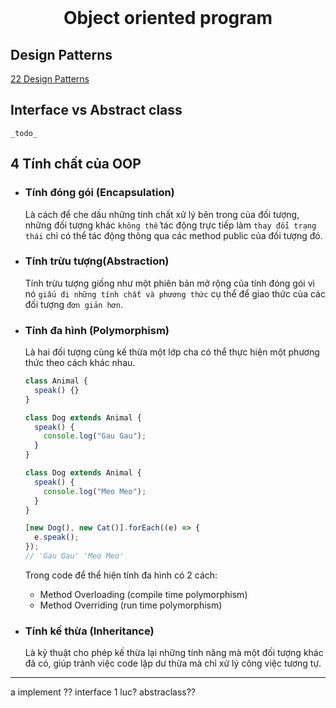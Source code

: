 <div id="top"></div>

<br />
<div align="center">
  <h1 align="center">Object oriented program</h1>
</div>

## Design Patterns

[22 Design Patterns](https://refactoring.guru/design-patterns/catalog)

## Interface vs Abstract class

    _todo_

## 4 Tính chất của OOP

- ### Tính đóng gói (Encapsulation)

  Là cách để che dấu những tính chất xử lý bên trong của đối tượng, những đối tượng khác `không thể` tác động trực tiếp làm `thay đổi trạng thái` chỉ có thể tác động thông qua các method public của đối tượng đó.

- ### Tính trừu tượng(Abstraction)

  Tính trừu tượng giống như một phiên bản mở rộng của tính đóng gói vì nó `giấu đi những tính chất và phương thức` cụ thể để giao thức của các đối tượng `đơn giản hơn`.

- ### Tính đa hình (Polymorphism)

  Là hai đối tượng cùng kế thừa một lớp cha có thể thực hiện một phương thức theo cách khác nhau.

  ```js
  class Animal {
    speak() {}
  }

  class Dog extends Animal {
    speak() {
      console.log("Gau Gau");
    }
  }

  class Dog extends Animal {
    speak() {
      console.log("Meo Meo");
    }
  }

  [new Dog(), new Cat()].forEach((e) => {
    e.speak();
  });
  // 'Gau Gau' 'Meo Meo'
  ```

  Trong code để thể hiện tính đa hình có 2 cách:

  - Method Overloading (compile time polymorphism)
  - Method Overriding (run time polymorphism)

- ### Tính kế thừa (Inheritance)
  Là kỹ thuật cho phép kế thừa lại những tính năng mà một đối tượng khác đã có, giúp tránh việc code lặp dư thừa mà chỉ xử lý công việc tương tự.


--- 
  a implement ?? interface 1 luc? abstraclass??

